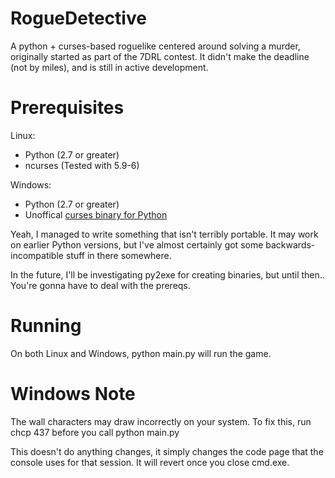 RogueDetective
==============

A python + curses-based roguelike centered around solving a murder, originally started as part of the 7DRL contest. It didn't make the deadline (not by miles), and is still in active development.

Prerequisites
=============

Linux: 
* Python (2.7 or greater)
* ncurses (Tested with 5.9-6)

Windows:
* Python (2.7 or greater)
* Unoffical [curses binary for Python](www.lfd.uci.edu/~gohlke/pythonlibs/)

Yeah, I managed to write something that isn't terribly portable. It may work on earlier Python versions, but I've almost certainly got some backwards-incompatible stuff in there somewhere.

In the future, I'll be investigating py2exe for creating binaries, but until then.. You're gonna have to deal with the prereqs.

Running
=======

On both Linux and Windows,
    python main.py
will run the game.

Windows Note
============

The wall characters may draw incorrectly on your system. To fix this, run
    chcp 437
before you call
    python main.py

This doesn't do anything changes, it simply changes the code page that the console uses for that session. It will revert once you close cmd.exe.